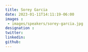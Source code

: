 ```yaml
---
title: Sorey Garcia
date: 2023-01-11T14:11:19-06:00
images : 
 - images/speakers/sorey-garcia.jpg
designation : 
twitter: 
linkedin: 
github: 
---
```


